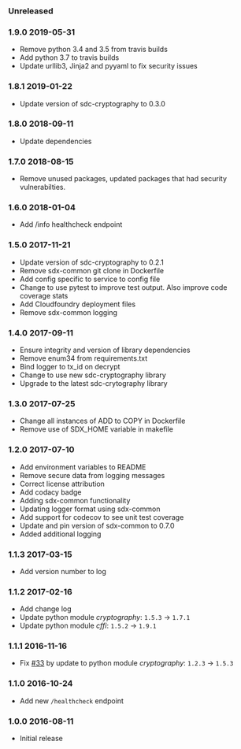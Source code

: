 ### Unreleased

### 1.9.0 2019-05-31
  - Remove python 3.4 and 3.5 from travis builds
  - Add python 3.7 to travis builds
  - Update urllib3, Jinja2 and pyyaml to fix security issues

### 1.8.1 2019-01-22
  - Update version of sdc-cryptography to 0.3.0

### 1.8.0 2018-09-11
  - Update dependencies

### 1.7.0 2018-08-15
  - Remove unused packages, updated packages that had security vulnerabilties.
  
### 1.6.0 2018-01-04
  - Add /info healthcheck endpoint

### 1.5.0 2017-11-21
  - Update version of sdc-cryptography to 0.2.1
  - Remove sdx-common git clone in Dockerfile
  - Add config specific to service to config file
  - Change to use pytest to improve test output. Also improve code coverage stats
  - Add Cloudfoundry deployment files
  - Remove sdx-common logging

### 1.4.0 2017-09-11
  - Ensure integrity and version of library dependencies
  - Remove enum34 from requirements.txt
  - Bind logger to tx_id on decrypt
  - Change to use new sdc-cryptography library
  - Upgrade to the latest sdc-crytography library

### 1.3.0 2017-07-25
  - Change all instances of ADD to COPY in Dockerfile
  - Remove use of SDX_HOME variable in makefile

### 1.2.0 2017-07-10
  - Add environment variables to README
  - Remove secure data from logging messages
  - Correct license attribution
  - Add codacy badge
  - Adding sdx-common functionality
  - Updating logger format using sdx-common
  - Add support for codecov to see unit test coverage
  - Update and pin version of sdx-common to 0.7.0
  - Added additional logging


### 1.1.3 2017-03-15
  - Add version number to log

### 1.1.2 2017-02-16
  - Add change log
  - Update python module _cryptography_: `1.5.3` -> `1.7.1`
  - Update python module _cffi_: `1.5.2` -> `1.9.1`

### 1.1.1 2016-11-16
  - Fix [#33](https://github.com/ONSdigital/sdx-decrypt/issues/33) by update to python module _cryptography_: `1.2.3` -> `1.5.3`

### 1.1.0 2016-10-24
  - Add new `/healthcheck` endpoint

### 1.0.0 2016-08-11
  - Initial release
